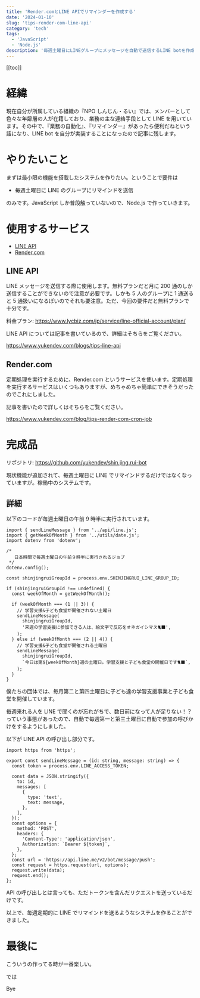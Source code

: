 ```yaml
---
title: 'Render.comとLINE APIでリマインダーを作成する'
date: '2024-01-10'
slug: 'tips-render-com-line-api'
category: 'tech'
tags:
  - 'JavaScript'
  - 'Node.js'
description: '毎週土曜日にLINEグループにメッセージを自動で送信するLINE botを作成しました。Node.jsでRender.comというサービスを使って定期処理を実行しています。'
---
```


[[toc]]

# 経緯

現在自分が所属している組織の『NPO しんじん・るい』では、メンバーとして色々な年齢層の人が在籍しており、業務の主な連絡手段として LINE を用いています。その中で、『業務の自動化』、『リマインダー』があったら便利だねという話になり、LINE bot を自分が実装することになったので記事に残します。

# やりたいこと

まずは最小限の機能を搭載したシステムを作りたい。ということで要件は

- 毎週土曜日に LINE のグループにリマインドを送信

のみです。JavaScript しか普段触っていないので、Node.js で作っていきます。

# 使用するサービス

- [LINE API](https://developers.line.biz/ja/services/messaging-api/)
- [Render.com](https://render.com/)

## LINE API

LINE メッセージを送信する際に使用します。無料プランだと月に 200 通のしか送信することができないので注意が必要です。しかも 5 人のグループに 1 通送ると 5 通扱いになるぽいのでそれも要注意。ただ、今回の要件だと無料プランで十分です。

料金プラン: https://www.lycbiz.com/jp/service/line-official-account/plan/

LINE API については記事を書いているので、詳細はそちらをご覧ください。

https://www.yukendev.com/blogs/tips-line-api

## Render.com

定期処理を実行するために、Render.com というサービスを使います。定期処理を実行するサービスはいくつもありますが、めちゃめちゃ簡単にできそうだったのでこれにしました。

記事を書いたので詳しくはそちらをご覧ください。

https://www.yukendev.com/blog/tips-render-com-cron-job

# 完成品

リポジトリ: https://github.com/yukendev/shin.jing.rui-bot

現状機能が追加されて、毎週土曜日に LINE でリマインドするだけではなくなっていますが。稼働中のシステムです。

## 詳細

以下のコードが毎週土曜日の午前 9 時半に実行されています。

```tsx
import { sendLineMessage } from '../api/line.js';
import { getWeekOfMonth } from '../utils/date.js';
import dotenv from 'dotenv';

/*
   日本時間で毎週土曜日の午前９時半に実行されるジョブ
 */
dotenv.config();

const shinjingruiGroupId = process.env.SHINJINGRUI_LINE_GROUP_ID;

if (shinjingruiGroupId !== undefined) {
  const weekOfMonth = getWeekOfMonth();

  if (weekOfMonth === (1 || 3)) {
    // 学習支援&子ども食堂が開催されない土曜日
    sendLineMessage(
      shinjingruiGroupId,
      '来週の学習支援に参加できる人は、絵文字で反応をオネガイシマス🐈‍⬛',
    );
  } else if (weekOfMonth === (2 || 4)) {
    // 学習支援&子ども食堂が開催される土曜日
    sendLineMessage(
      shinjingruiGroupId,
      `今日は第${weekOfMonth}週の土曜日。学習支援と子ども食堂の開催日です🐈‍⬛`,
    );
  }
}
```

僕たちの団体では、毎月第二と第四土曜日に子ども達の学習支援事業と子ども食堂を開催しています。

毎週来れる人を LINE で聞くのが忘れがちで、数日前になって人が足りない！？っていう事態があったので、自動で毎週第一と第三土曜日に自動で参加の呼びかけをするようにしました。

以下が LINE API の呼び出し部分です。

```tsx
import https from 'https';

export const sendLineMessage = (id: string, message: string) => {
  const token = process.env.LINE_ACCESS_TOKEN;

  const data = JSON.stringify({
    to: id,
    messages: [
      {
        type: 'text',
        text: message,
      },
    ],
  });
  const options = {
    method: 'POST',
    headers: {
      'Content-Type': 'application/json',
      Authorization: `Bearer ${token}`,
    },
  };
  const url = 'https://api.line.me/v2/bot/message/push';
  const request = https.request(url, options);
  request.write(data);
  request.end();
};
```

API の呼び出しとは言っても、ただトークンを含んだリクエストを送っているだけです。

以上で、毎週定期的に LINE でリマインドを送るようなシステムを作ることができました。

# 最後に

こういうの作ってる時が一番楽しい。

では

Bye
